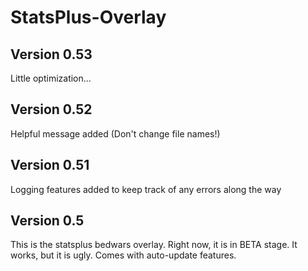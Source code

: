 # StatsPlus-Overlay

## Version 0.53
Little optimization...

## Version 0.52
Helpful message added (Don't change file names!)

## Version 0.51
Logging features added to keep track of any errors along the way

## Version 0.5
This is the statsplus bedwars overlay. Right now, it is in BETA stage. It works, but it is ugly. 
Comes with auto-update features. 
